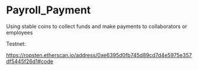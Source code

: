 # Payroll_Payment
Using stable coins to collect funds and make payments to collaborators or employees

Testnet:

https://ropsten.etherscan.io/address/0xe6395d0fb745d89cd7d4e5975e357df5445f26d1#code
